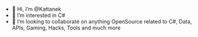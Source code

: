 - 👋 Hi, I’m @Kattanek
- 👀 I’m interested in C#
- 💞️ I’m looking to collaborate on anything OpenSource related to C#, Data, APIs, Gaming, Hacks, Tools and much more

<!---
Kattanek/Kattanek is a ✨ special ✨ repository because its `README.md` (this file) appears on your GitHub profile.
You can click the Preview link to take a look at your changes.
--->
